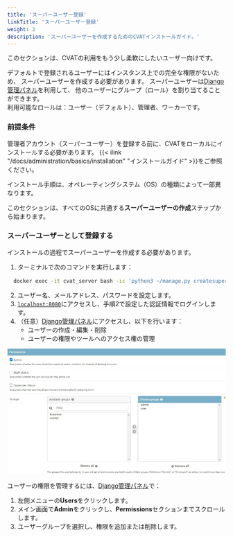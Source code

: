 ```yaml
---
title: 'スーパーユーザー登録'
linkTitle: 'スーパーユーザー登録'
weight: 2
description: 'スーパーユーザーを作成するためのCVATインストールガイド。'
---
```


このセクションは、CVATの利用をもう少し柔軟にしたいユーザー向けです。

デフォルトで登録されるユーザーにはインスタンス上での完全な権限がないため、
スーパーユーザーを作成する必要があります。
スーパーユーザーは[Django管理パネル](http://localhost:8080/admin)を利用して、
他のユーザーにグループ（ロール）を割り当てることができます。
<br>利用可能なロールは：ユーザー（デフォルト）、管理者、ワーカーです。

### 前提条件

管理者アカウント（スーパーユーザー）を登録する前に、CVATをローカルにインストールする必要があります。
{{< ilink "/docs/administration/basics/installation" "インストールガイド" >}}をご参照ください。

インストール手順は、オペレーティングシステム（OS）の種類によって一部異なります。

このセクションは、すべてのOSに共通する**スーパーユーザーの作成**ステップから始まります。

### スーパーユーザーとして登録する

インストールの過程でスーパーユーザーを作成する必要があります。

1. ターミナルで次のコマンドを実行します：

```bash
  docker exec -it cvat_server bash -ic 'python3 ~/manage.py createsuperuser'
```

2. ユーザー名、メールアドレス、パスワードを設定します。
3. [`localhost:8080`](http://localhost:8080)にアクセスし、手順2で設定した認証情報でログインします。
4. （任意）[Django管理パネル](http://localhost:8080/admin)にアクセスし、以下を行います：
   - ユーザーの作成・編集・削除
   - ユーザーの権限やツールへのアクセス権の管理

![Django panel](/images/image115.jpg)

ユーザーの権限を管理するには、[Django管理パネル](http://localhost:8080/admin)で：

1. 左側メニューの**Users**をクリックします。
2. メイン画面で**Admin**をクリックし、**Permissions**セクションまでスクロールします。
3. ユーザーグループを選択し、権限を追加または削除します。